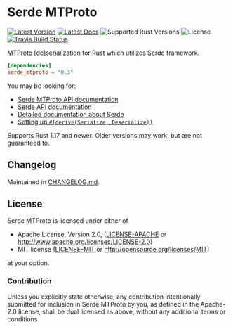 # Serde MTProto

[![Latest Version]][crates.io]
[![Latest Docs]][docs.rs]
![Supported Rust Versions]
![License]
[![Travis Build Status]][travis]

[Latest Version]: https://img.shields.io/crates/v/serde\_mtproto.svg
[crates.io]: https://crates.io/crates/serde\_mtproto
[Latest Docs]: https://docs.rs/serde_mtproto/badge.svg
[docs.rs]: https://docs.rs/serde\_mtproto
[Supported Rust Versions]: https://img.shields.io/badge/rustc-1.17+-red.svg
[License]: https://img.shields.io/crates/l/serde\_mtproto.svg
[Travis Build Status]: https://api.travis-ci.org/hcpl/serde\_mtproto.svg?branch=master
[travis]: https://travis-ci.org/hcpl/serde\_mtproto

[MTProto](https://core.telegram.org/mtproto) [de]serialization for Rust which
utilizes [Serde](https://serde.rs) framework.

```toml
[dependencies]
serde_mtproto = "0.3"
```

You may be looking for:

- [Serde MTProto API documentation](https://docs.rs/serde_mtproto/)
- [Serde API documentation](https://docs.rs/serde/)
- [Detailed documentation about Serde](https://serde.rs/)
- [Setting up `#[derive(Serialize, Deserialize)]`](https://serde.rs/codegen.html)

Supports Rust 1.17 and newer.
Older versions may work, but are not guaranteed to.


## Changelog

Maintained in [CHANGELOG.md](https://github.com/hcpl/serde_mtproto/CHANGELOG.md).


## License

Serde MTProto is licensed under either of

 * Apache License, Version 2.0, ([LICENSE-APACHE](LICENSE-APACHE) or
   http://www.apache.org/licenses/LICENSE-2.0)
 * MIT license ([LICENSE-MIT](LICENSE-MIT) or
   http://opensource.org/licenses/MIT)

at your option.

### Contribution

Unless you explicitly state otherwise, any contribution intentionally submitted
for inclusion in Serde MTProto by you, as defined in the Apache-2.0 license,
shall be dual licensed as above, without any additional terms or conditions.

